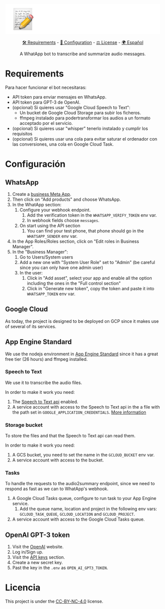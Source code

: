 <p align="center">
   <img src="./.github/resumico.svg">
   <p align="center">
      <a href="#requirements">🛠️ Requirements</a> -
      <a href="#configuration">🚀 Configuration</a> - 
      <a href="#license">⚖️ License</a> - 
      <a href="./README.md">🌍 Español</a>
   </p>
   <p align="center">
      A WhatApp bot to transcribe and summarize audio messages.
   </p>
</p>

# Requirements

Para hacer funcionar el bot necesitaras:
- API token para enviar mensajes en WhatsApp.
- API token para GPT-3 de OpenAI.
- (opcional) Si quieres usar "Google Cloud Speech to Text":
  - Un bucket de Google Cloud Storage para subir los ficheros.
  - ffmpeg instalado para podertransformar los audios a un formato acceptado por el servicio.
- (opcional) Si quieres usar "whisper" tenerlo instalado y cumplir los requisitos
- (opcional) Si quieres usar una cola para evitar saturar el ordenador con las conversiones, una cola en Google Cloud Task.

# Configuración

## WhatsApp

1. Create a [business Meta App](https://developers.facebook.com/apps/create/).
2. Then click on "Add products" and choose WhatsApp.
3. In the WhatApp section:
   1. Configure your webhook endpoint.
      1. Add the verification token in the `WHATSAPP_VERIFY_TOKEN` env var.
      2. In webhook fields choose `messages`.
   2. On start using the API section
      1. You can find your test phone, that phone should go in the `WHATSAPP_SENDER` env var.
4. In the App Roles/Roles section, click on "Edit roles in Business Manager".
5. In the "Business Manager":
   1. Go to Users/System users
   2. Add a new one with "System User Role" set to "Admin" (be careful since you can only have one admin user)
   3. In the user:
      1. Click in "Add asset", select your app and enable all the option including the ones in the "Full control section"
      2. Click in "Generate new token", copy the token and paste it into `WHATSAPP_TOKEN` env var.

## Google Cloud

As today, the project is designed to be deployed on GCP since it makes use of several of its services.

## App Engine Standard

We use the nodejs environment in [App Engine Standard](https://cloud.google.com/appengine/docs/standard/nodejs/runtime) since it has a great free tier (26 hours) and ffmpeg installed.

### Speech to Text

We use it to transcribe the audio files. 

In order to make it work you need:

1. The [Speech to Text api](https://console.cloud.google.com/marketplace/product/google/speech.googleapis.com) enabled.
2. A service account with access to the Speech to Text api in the a file with the path set in `GOOGLE_APPLICATION_CREDENTIALS`. [More information](https://cloud.google.com/docs/authentication/application-default-credentials#GAC)

### Storage bucket

To store the files and that the Speech to Text api can read them.

In order to make it work you need:

1. A GCS bucket, you need to set the name in the `GCLOUD_BUCKET` env var.
2. A service account with access to the bucket.

### Tasks

To handle the requests to the audio2summary endpoint, since we need to respond as fast as we can to WhatApp's webhook.

1. A Google Cloud Tasks queue, configure to run task to your App Engine service.
   1. Add the queue name, location and project in the following env vars: `GCLOUD_TASK_QUEUE`, `GCLOUD_LOCATION` and `GCLOUD_PROJECT`.
2. A service account with access to the Google Cloud Tasks queue.

## OpenAI GPT-3 token

1. Visit the [OpenAI](https://openai.com/api/) website.
2. Log in/Sign up.
3. Visit the [API keys](https://beta.openai.com/account/api-keys) section.
4. Create a new secret key.
5. Past the key in the `.env` as `OPEN_AI_GPT3_TOKEN`.

# Licencia

This project is under the [CC-BY-NC-4.0](./LICENSE) license.